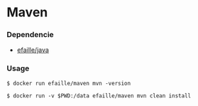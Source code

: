 # Maven

### Dependencie
* [efaille/java]

### Usage
```
$ docker run efaille/maven mvn -version
```
```
$ docker run -v $PWD:/data efaille/maven mvn clean install
```
[efaille/java]://github.com/efaille/dockerfiles/tree/master/java

